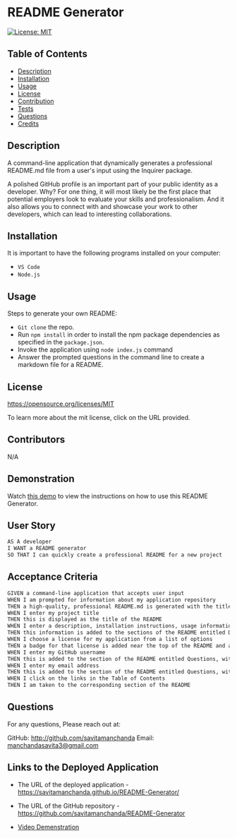# README Generator

  [![License: MIT](https://img.shields.io/badge/License-MIT-yellow.svg)](${renderLicenseLink(license))

  ## Table of Contents
  * [Description](#description)
  * [Installation](#installation)
  * [Usage](#usage)
  * [License](#license)
  * [Contribution](#contribution)
  * [Tests](#tests)
  * [Questions](#questions)
  * [Credits](#credits)


  ## Description
  A command-line application that dynamically generates a professional README.md file from a user's input using the Inquirer package.

  A polished GitHub profile is an important part of your public identity as a developer. Why? For one thing, it will most likely be the first place that potential employers look to evaluate your skills and professionalism. And it also allows you to connect with and showcase your work to other developers, which can lead to interesting collaborations.

  ## Installation 

  It is important to have the following programs installed on your computer: 
  * `VS Code` 
  * `Node.js`

  ## Usage 
  
  Steps to generate your own README: 
  * `Git clone` the repo.
  * Run `npm install` in order to install the npm package dependencies as specified in the `package.json`.
  * Invoke the application using `node index.js` command
  * Answer the prompted questions in the command line to create a markdown file for a README. 


  ## License 

  https://opensource.org/licenses/MIT

  To learn more about the mit license, click on the URL provided.

  ## Contributors

  N/A

  ## Demonstration 

  Watch [this demo](./images%3Aassets/README-Generator.gif) to view the instructions on how to use this README Generator. 

  ## User Story 

```md
AS A developer
I WANT a README generator
SO THAT I can quickly create a professional README for a new project
```

  ## Acceptance Criteria 

```md
GIVEN a command-line application that accepts user input
WHEN I am prompted for information about my application repository
THEN a high-quality, professional README.md is generated with the title of my project and sections entitled Description, Table of Contents, Installation, Usage, License, Contributing, Tests, and Questions
WHEN I enter my project title
THEN this is displayed as the title of the README
WHEN I enter a description, installation instructions, usage information, contribution guidelines, and test instructions
THEN this information is added to the sections of the README entitled Description, Installation, Usage, Contributing, and Tests
WHEN I choose a license for my application from a list of options
THEN a badge for that license is added near the top of the README and a notice is added to the section of the README entitled License that explains which license the application is covered under
WHEN I enter my GitHub username
THEN this is added to the section of the README entitled Questions, with a link to my GitHub profile
WHEN I enter my email address
THEN this is added to the section of the README entitled Questions, with instructions on how to reach me with additional questions
WHEN I click on the links in the Table of Contents
THEN I am taken to the corresponding section of the README
```

  ## Questions 

  For any questions, Please reach out at: 

  GitHub: http://github.com/savitamanchanda
  Email: manchandasavita3@gmail.com

  ## Links to the Deployed Application 

  * The URL of the deployed application - https://savitamanchanda.github.io/README-Generator/

  * The URL of the GitHub repository - https://github.com/savitamanchanda/README-Generator

  * [Video Demenstration](./images%3Aassets/README-Generator.gif)

